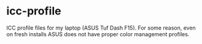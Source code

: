 # icc-profile
ICC profile files for my laptop (ASUS Tuf Dash F15). For some reason, even on fresh installs ASUS does not have proper color management profiles.
